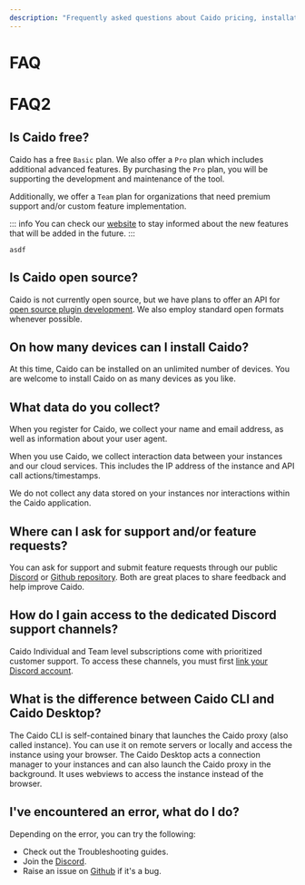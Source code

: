 ```yaml
---
description: "Frequently asked questions about Caido pricing, installation, data collection, support, and troubleshooting."
---
```


# FAQ

# FAQ2

## Is Caido free?

Caido has a free `Basic` plan. We also offer a `Pro` plan which includes additional advanced features. By purchasing the `Pro` plan, you will be supporting the development and maintenance of the tool.

Additionally, we offer a `Team` plan for organizations that need premium support and/or custom feature implementation.

::: info
You can check our [website](https://caido.io) to stay informed about the new features that will be added in the future.
:::

```
asdf
```

## Is Caido open source?

Caido is not currently open source, but we have plans to offer an API for [open source plugin development](https://developer.caido.io/). We also employ standard open formats whenever possible.

## On how many devices can I install Caido?

At this time, Caido can be installed on an unlimited number of devices. You are welcome to install Caido on as many devices as you like.

## What data do you collect?

When you register for Caido, we collect your name and email address, as well as information about your user agent.

When you use Caido, we collect interaction data between your instances and our cloud services. This includes the IP address of the instance and API call actions/timestamps.

We do not collect any data stored on your instances nor interactions within the Caido application.

## Where can I ask for support and/or feature requests?

You can ask for support and submit feature requests through our public <a href="https://links.caido.io/www-discord" target="_blank">Discord</a> or <a href="https://links.caido.io/www-github-issues" target="_blank">Github repository</a>. Both are great places to share feedback and help improve Caido.

## How do I gain access to the dedicated Discord support channels?

Caido Individual and Team level subscriptions come with prioritized customer support. To access these channels, you must first [link your Discord account](/guides/discord.md).

## What is the difference between Caido CLI and Caido Desktop?

The Caido CLI is self-contained binary that launches the Caido proxy (also called instance). You can use it on remote servers or locally and access the instance using your browser. The Caido Desktop acts a connection manager to your instances and can also launch the Caido proxy in the background. It uses webviews to access the instance instead of the browser.

## I've encountered an error, what do I do?

Depending on the error, you can try the following:

- Check out the Troubleshooting guides.
- Join the [Discord](https://links.caido.io/www-discord).
- Raise an issue on [Github](https://github.com/caido/caido) if it's a bug.
